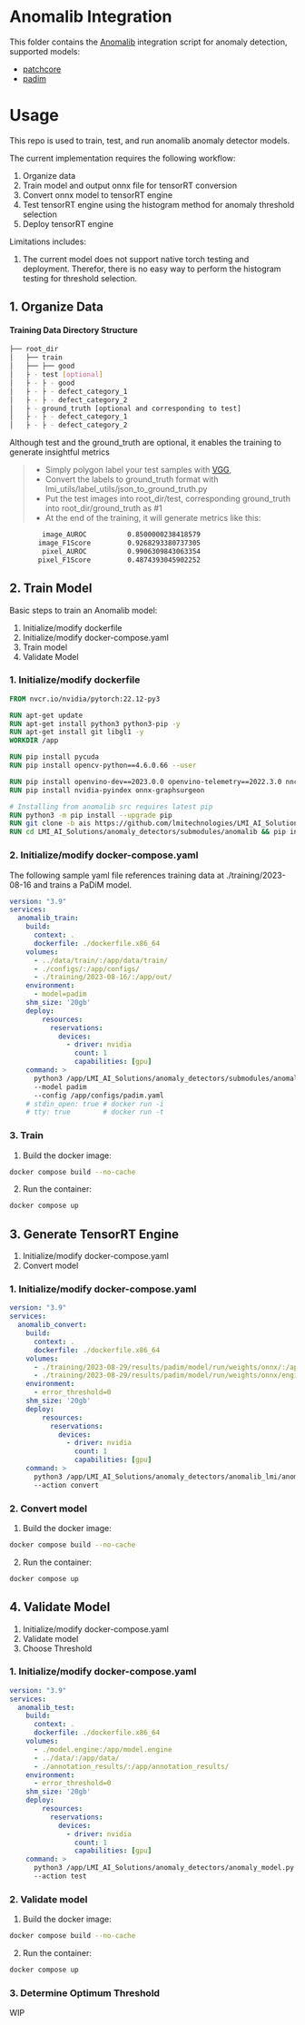 # Anomalib Integration
This folder contains the [Anomalib](https://github.com/openvinotoolkit/anomalib) integration script for anomaly detection, supported models:
- [patchcore](https://arxiv.org/abs/2106.08265)
- [padim](https://arxiv.org/abs/2011.08785)

# Usage

This repo is used to train, test, and run anomalib anomaly detector models.

The current implementation requires the following workflow:

1. Organize data
2. Train model and output onnx file for tensorRT conversion
3. Convert onnx model to tensorRT engine
4. Test tensorRT engine using the histogram method for anomaly threshold selection
5. Deploy tensorRT engine

Limitations includes:
1. The current model does not support native torch testing and deployment.  Therefor, there is no easy way to perform the histogram testing for threshold selection.

## 1. Organize Data

#### Training Data Directory Structure
```bash
├── root_dir
│   ├── train
│   ├── ├── good
│   ├ - test [optional]
│   ├ - ├ - good
│   ├ - ├ - defect_category_1
│   ├ - ├ - defect_category_2
│   ├ - ground_truth [optional and corresponding to test]
│   ├ - ├ - defect_category_1
│   ├ - ├ - defect_category_2
```
Although test and the ground_truth are optional, it enables the training to generate insightful metrics
> * Simply polygon label your test samples with [VGG](https://www.robots.ox.ac.uk/~vgg/software/via/via.html), 
> * Convert the labels to ground_truth format with lmi_utils/label_utils/json_to_ground_truth.py
> * Put the test images into root_dir/test, corresponding ground_truth into root_dir/ground_truth as #1
> * At the end of the training, it will generate metrics like this:
```bash
        image_AUROC          0.8500000238418579
       image_F1Score         0.9268293380737305
        pixel_AUROC          0.9906309843063354
       pixel_F1Score         0.4874393045902252
```
## 2. Train Model

Basic steps to train an Anomalib model:

1. Initialize/modify dockerfile
2. Initialize/modify docker-compose.yaml
3. Train model
4. Validate Model

### 1. Initialize/modify dockerfile

```Dockerfile
FROM nvcr.io/nvidia/pytorch:22.12-py3

RUN apt-get update
RUN apt-get install python3 python3-pip -y
RUN apt-get install git libgl1 -y
WORKDIR /app

RUN pip install pycuda
RUN pip install opencv-python==4.6.0.66 --user 

RUN pip install openvino-dev==2023.0.0 openvino-telemetry==2022.3.0 nncf==2.4.0
RUN pip install nvidia-pyindex onnx-graphsurgeon

# Installing from anomalib src requires latest pip 
RUN python3 -m pip install --upgrade pip
RUN git clone -b ais https://github.com/lmitechnologies/LMI_AI_Solutions.git && cd LMI_AI_Solutions/anomaly_detectors && git submodule update --init submodules/anomalib
RUN cd LMI_AI_Solutions/anomaly_detectors/submodules/anomalib && pip install -e .
```

### 2. Initialize/modify docker-compose.yaml

The following sample yaml file references training data at ./training/2023-08-16 and trains a PaDiM model.

```yaml
version: "3.9"
services:
  anomalib_train:
    build:
      context: .
      dockerfile: ./dockerfile.x86_64
    volumes:
      - ../data/train/:/app/data/train/
      - ./configs/:/app/configs/
      - ./training/2023-08-16/:/app/out/
    environment:
      - model=padim
    shm_size: '20gb' 
    deploy:
        resources:
          reservations:
            devices:
              - driver: nvidia
                count: 1
                capabilities: [gpu]
    command: >
      python3 /app/LMI_AI_Solutions/anomaly_detectors/submodules/anomalib/tools/train.py
      --model padim
      --config /app/configs/padim.yaml
    # stdin_open: true # docker run -i
    # tty: true        # docker run -t
```
### 3. Train

1. Build the docker image: 
```bash
docker compose build --no-cache
```
2. Run the container:
```bash
docker compose up 
```
## 3. Generate TensorRT Engine

1. Initialize/modify docker-compose.yaml
2. Convert model

### 1. Initialize/modify docker-compose.yaml

```yaml
version: "3.9"
services:
  anomalib_convert:
    build:
      context: .
      dockerfile: ./dockerfile.x86_64
    volumes:
      - ./training/2023-08-29/results/padim/model/run/weights/onnx/:/app/onnx/
      - ./training/2023-08-29/results/padim/model/run/weights/onnx/engine/:/app/onnx/engine/
    environment:
      - error_threshold=0
    shm_size: '20gb' 
    deploy:
        resources:
          reservations:
            devices:
              - driver: nvidia
                count: 1
                capabilities: [gpu]
    command: >
      python3 /app/LMI_AI_Solutions/anomaly_detectors/anomalib_lmi/anomaly_model.py 
      --action convert
```
### 2. Convert model
1. Build the docker image: 
```bash
docker compose build --no-cache
```
2. Run the container:
```bash
docker compose up 
```

## 4. Validate Model

1. Initialize/modify docker-compose.yaml
2. Validate model
3. Choose Threshold

### 1. Initialize/modify docker-compose.yaml

```yaml
version: "3.9"
services:
  anomalib_test:
    build:
      context: .
      dockerfile: ./dockerfile.x86_64
    volumes:
      - ./model.engine:/app/model.engine
      - ../data/:/app/data/
      - ./annotation_results/:/app/annotation_results/
    environment:
      - error_threshold=0
    shm_size: '20gb' 
    deploy:
        resources:
          reservations:
            devices:
              - driver: nvidia
                count: 1
                capabilities: [gpu]
    command: >
      python3 /app/LMI_AI_Solutions/anomaly_detectors/anomaly_model.py 
      --action test
```
### 2. Validate model
1. Build the docker image: 
```bash
docker compose build --no-cache
```
2. Run the container:
```bash
docker compose up 
```

### 3. Determine Optimum Threshold
WIP